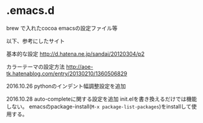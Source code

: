 # .emacs.d
brew で入れたcocoa emacsの設定ファイル等

以下、参考にしたサイト

基本的な設定
http://d.hatena.ne.jp/sandai/20120304/p2

カラーテーマの設定方法
http://aoe-tk.hatenablog.com/entry/20130210/1360506829


2016.10.26
  pythonのインデント幅調整設定を追加

2016.10.28
  auto-completeに関する設定を追加
  init.elを書き換えるだけでは機能しない。
  emacsのpackage-install(`M-x package-list-packages`)をinstallして使用する。